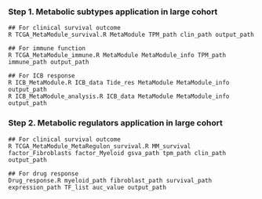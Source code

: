 ### Step 1. Metabolic subtypes application in large cohort
    ## For clinical survival outcome
    R TCGA_MetaModule_survival.R MetaModule TPM_path clin_path output_path

    ## For immune function
    R TCGA_MetaModule_immune.R MetaModule MetaModule_info TPM_path immune_path output_path

    ## For ICB response
    R ICB_MetaModule.R ICB_data Tide_res MetaModule MetaModule_info output_path
    R ICB_MetaModule_analysis.R ICB_data MetaModule MetaModule_info output_path


### Step 2. Metabolic regulators application in large cohort
    ## For clinical survival outcome
    R TCGA_MetaModule_MetaRegulon_survival.R MM_survival factor_Fibroblasts factor_Myeloid gsva_path tpm_path clin_path output_path

    ## For drug response
    Drug_response.R myeloid_path fibroblast_path survival_path expression_path TF_list auc_value output_path



